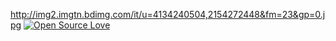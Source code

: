 http://img2.imgtn.bdimg.com/it/u=4134240504,2154272448&fm=23&gp=0.jpg
[![Open Source Love](https://badges.frapsoft.com/os/v1/open-source.svg?v=103)](https://github.com/ellerbrock/open-source-badge/)   

